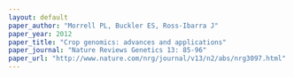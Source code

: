 ```yaml
---
layout: default
paper_author: "Morrell PL, Buckler ES, Ross-Ibarra J"
paper_year: 2012
paper_title: "Crop genomics: advances and applications"
paper_journal: "Nature Reviews Genetics 13: 85-96"
paper_url: "http://www.nature.com/nrg/journal/v13/n2/abs/nrg3097.html"
---
```

